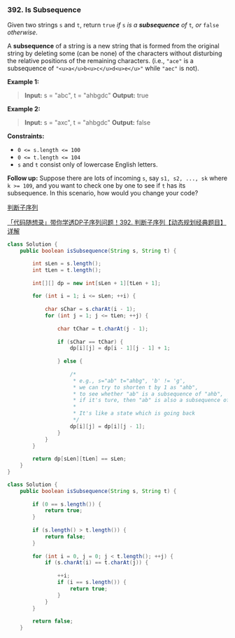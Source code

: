 ### 392. Is Subsequence

Given two strings `s` and `t`, return `true` *if* `s` *is a **subsequence** of* `t`*, or* `false` *otherwise*.

A **subsequence** of a string is a new string that is formed from the original string by deleting some (can be none) of the characters without disturbing the relative positions of the remaining characters. (i.e., `"ace"` is a subsequence of `"<u>a</u>b<u>c</u>d<u>e</u>"` while `"aec"` is not).

**Example 1:**

> **Input:** s = "abc", t = "ahbgdc" **Output:** true

**Example 2:**

> **Input:** s = "axc", t = "ahbgdc" **Output:** false

**Constraints:**

- `0 <= s.length <= 100`
- `0 <= t.length <= 104`
- `s` and `t` consist only of lowercase English letters.

**Follow up:** Suppose there are lots of incoming `s`, say `s1, s2, ..., sk` where `k >= 109`, and you want to check one by one to see if `t` has its subsequence. In this scenario, how would you change your code?



[判断子序列](https://leetcode.cn/problems/is-subsequence/solution/pan-duan-zi-xu-lie-by-leetcode-solution/)

[「代码随想录」带你学透DP子序列问题！392. 判断子序列【动态规划经典题目】详解](https://leetcode.cn/problems/is-subsequence/solution/dai-ma-sui-xiang-lu-dai-ni-xue-tou-dpzi-knntf/)



```java
class Solution {
    public boolean isSubsequence(String s, String t) {

        int sLen = s.length();
        int tLen = t.length();
        
        int[][] dp = new int[sLen + 1][tLen + 1];
        
        for (int i = 1; i <= sLen; ++i) {
            
            char sChar = s.charAt(i - 1);
            for (int j = 1; j <= tLen; ++j) {
                
                char tChar = t.charAt(j - 1);
                
                if (sChar == tChar) {
                    dp[i][j] = dp[i - 1][j - 1] + 1;
                    
                } else {
                    
                    /*
                     * e.g., s="ab" t="ahbg", 'b' != 'g', 
                     * we can try to shorten t by 1 as "ahb",
                     * to see whether "ab" is a subsequence of "ahb",
                     * if it's ture, then "ab" is also a subsequence of "ahbg"
                     *
                     * It's like a state which is going back
                     */
                    dp[i][j] = dp[i][j - 1];
                } 
            }
        }
        
        return dp[sLen][tLen] == sLen;
    }
}
```

```java
class Solution {
    public boolean isSubsequence(String s, String t) {
        
        if (0 == s.length()) {
            return true;
        }
        
        if (s.length() > t.length()) {
            return false;
        }
        
        for (int i = 0, j = 0; j < t.length(); ++j) {
            if (s.charAt(i) == t.charAt(j)) {
               
                ++i;      
                if (i == s.length()) {
                    return true;
                }
            }
        }
        
        return false;
    }
```

```java

```
